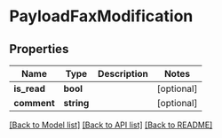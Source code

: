 # PayloadFaxModification

## Properties
Name | Type | Description | Notes
------------ | ------------- | ------------- | -------------
**is_read** | **bool** |  | [optional] 
**comment** | **string** |  | [optional] 

[[Back to Model list]](../README.md#documentation-for-models) [[Back to API list]](../README.md#documentation-for-api-endpoints) [[Back to README]](../README.md)


